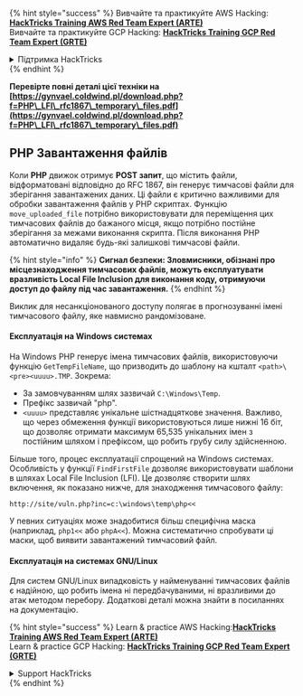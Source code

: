 {% hint style="success" %}
Вивчайте та практикуйте AWS Hacking:<img src="/.gitbook/assets/arte.png" alt="" data-size="line">[**HackTricks Training AWS Red Team Expert (ARTE)**](https://training.hacktricks.xyz/courses/arte)<img src="/.gitbook/assets/arte.png" alt="" data-size="line">\
Вивчайте та практикуйте GCP Hacking: <img src="/.gitbook/assets/grte.png" alt="" data-size="line">[**HackTricks Training GCP Red Team Expert (GRTE)**<img src="/.gitbook/assets/grte.png" alt="" data-size="line">](https://training.hacktricks.xyz/courses/grte)

<details>

<summary>Підтримка HackTricks</summary>

* Перевірте [**плани підписки**](https://github.com/sponsors/carlospolop)!
* **Приєднуйтесь до** 💬 [**групи Discord**](https://discord.gg/hRep4RUj7f) або [**групи Telegram**](https://t.me/peass) або **слідкуйте** за нами в **Twitter** 🐦 [**@hacktricks\_live**](https://twitter.com/hacktricks\_live)**.**
* **Діліться хакерськими трюками, надсилаючи PR до** [**HackTricks**](https://github.com/carlospolop/hacktricks) та [**HackTricks Cloud**](https://github.com/carlospolop/hacktricks-cloud) репозиторіїв на GitHub.

</details>
{% endhint %}



**Перевірте повні деталі цієї техніки на [https://gynvael.coldwind.pl/download.php?f=PHP\_LFI\_rfc1867\_temporary\_files.pdf](https://gynvael.coldwind.pl/download.php?f=PHP\_LFI\_rfc1867\_temporary\_files.pdf)**

## **PHP Завантаження файлів**

Коли **PHP** движок отримує **POST запит**, що містить файли, відформатовані відповідно до RFC 1867, він генерує тимчасові файли для зберігання завантажених даних. Ці файли є критично важливими для обробки завантаження файлів у PHP скриптах. Функцію `move_uploaded_file` потрібно використовувати для переміщення цих тимчасових файлів до бажаного місця, якщо потрібно постійне зберігання за межами виконання скрипта. Після виконання PHP автоматично видаляє будь-які залишкові тимчасові файли.

{% hint style="info" %}
**Сигнал безпеки: Зловмисники, обізнані про місцезнаходження тимчасових файлів, можуть експлуатувати вразливість Local File Inclusion для виконання коду, отримуючи доступ до файлу під час завантаження.**
{% endhint %}

Виклик для несанкціонованого доступу полягає в прогнозуванні імені тимчасового файлу, яке навмисно рандомізоване.

#### Експлуатація на Windows системах

На Windows PHP генерує імена тимчасових файлів, використовуючи функцію `GetTempFileName`, що призводить до шаблону на кшталт `<path>\<pre><uuuu>.TMP`. Зокрема:

- За замовчуванням шлях зазвичай `C:\Windows\Temp`.
- Префікс зазвичай "php".
- `<uuuu>` представляє унікальне шістнадцяткове значення. Важливо, що через обмеження функції використовуються лише нижні 16 біт, що дозволяє отримати максимум 65,535 унікальних імен з постійним шляхом і префіксом, що робить грубу силу здійсненною.

Більше того, процес експлуатації спрощений на Windows системах. Особливість у функції `FindFirstFile` дозволяє використовувати шаблони в шляхах Local File Inclusion (LFI). Це дозволяє створити шлях включення, як показано нижче, для знаходження тимчасового файлу:
```
http://site/vuln.php?inc=c:\windows\temp\php<<
```
У певних ситуаціях може знадобитися більш специфічна маска (наприклад, `php1<<` або `phpA<<`). Можна систематично спробувати ці маски, щоб виявити завантажений тимчасовий файл.

#### Експлуатація на системах GNU/Linux

Для систем GNU/Linux випадковість у найменуванні тимчасових файлів є надійною, що робить імена ні передбачуваними, ні вразливими до атак методом перебору. Додаткові деталі можна знайти в посиланнях на документацію.


{% hint style="success" %}
Learn & practice AWS Hacking:<img src="/.gitbook/assets/arte.png" alt="" data-size="line">[**HackTricks Training AWS Red Team Expert (ARTE)**](https://training.hacktricks.xyz/courses/arte)<img src="/.gitbook/assets/arte.png" alt="" data-size="line">\
Learn & practice GCP Hacking: <img src="/.gitbook/assets/grte.png" alt="" data-size="line">[**HackTricks Training GCP Red Team Expert (GRTE)**<img src="/.gitbook/assets/grte.png" alt="" data-size="line">](https://training.hacktricks.xyz/courses/grte)

<details>

<summary>Support HackTricks</summary>

* Check the [**subscription plans**](https://github.com/sponsors/carlospolop)!
* **Join the** 💬 [**Discord group**](https://discord.gg/hRep4RUj7f) or the [**telegram group**](https://t.me/peass) or **follow** us on **Twitter** 🐦 [**@hacktricks\_live**](https://twitter.com/hacktricks\_live)**.**
* **Share hacking tricks by submitting PRs to the** [**HackTricks**](https://github.com/carlospolop/hacktricks) and [**HackTricks Cloud**](https://github.com/carlospolop/hacktricks-cloud) github repos.

</details>
{% endhint %}
